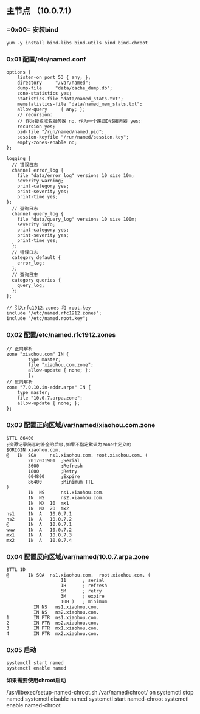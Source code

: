 ## 主节点 （10.0.7.1）

### =0x00= 安装bind

`yum -y install bind-libs bind-utils bind bind-chroot`

### 0x01 配置/etc/named.conf

```
options {
    listen-on port 53 { any; };
    directory     "/var/named";
    dump-file     "data/cache_dump.db";
    zone-statistics yes;
    statistics-file "data/named_stats.txt";
    memstatistics-file "data/named_mem_stats.txt";
    allow-query     { any; };
    // recursion:
    // 作为授权域名服务器 no，作为一个递归DNS服务器 yes;
    recursion yes;
    pid-file "/run/named/named.pid";
    session-keyfile "/run/named/session.key";
    empty-zones-enable no;
};

logging {
  // 错误日志
  channel error_log {
    file "data/error_log" versions 10 size 10m;
    severity warning;
    print-category yes;
    print-severity yes;
    print-time yes;
};
  // 查询日志
  channel query_log {
    file "data/query_log" versions 10 size 100m;
    severity info;
    print-category yes;
    print-severity yes;
    print-time yes;
  };
  // 错误日志
  category default {
    error_log;
  };
  // 查询日志
  category queries {
    query_log;
  };
};

// 引入rfc1912.zones 和 root.key
include "/etc/named.rfc1912.zones";
include "/etc/named.root.key";
```

### 0x02 配置/etc/named.rfc1912.zones

```
// 正向解析
zone "xiaohou.com" IN {
        type master;
        file "xiaohou.com.zone";
        allow-update { none; };
        };
// 反向解析
zone "7.0.10.in-addr.arpa" IN {
    type master;
    file "10.0.7.arpa.zone";
    allow-update { none; };
};
```

### 0x03 配置正向区域/var/named/xiaohou.com.zone

```
$TTL 86400
;资源记录简写时补全的后缀,如果不指定默认为zone中定义的
$ORIGIN xiaohou.com.
@   IN  SOA     ns1.xiaohou.com. root.xiaohou.com. (
        2017031901  ;Serial
        3600        ;Refresh
        1800        ;Retry
        604800      ;Expire
        86400       ;Minimum TTL
)
        IN  NS      ns1.xiaohou.com.
        IN  NS      ns2.xiaohou.com.
        IN  MX  10  mx1
        IN  MX  20  mx2
ns1     IN  A   10.0.7.1
ns2     IN  A   10.0.7.2
@       IN  A   10.0.7.1
www     IN  A   10.0.7.2
mx1     IN  A   10.0.7.3
mx2     IN  A   10.0.7.4
```

### 0x04 配置反向区域/var/named/10.0.7.arpa.zone

```
$TTL 1D
@       IN SOA  ns1.xiaohou.com.  root.xiaohou.com. (
                    11      ; serial
                    1H      ; refresh
                    5M      ; retry
                    3M      ; expire
                    10H )   ; minimum
          IN NS   ns1.xiaohou.com.
          IN NS   ns2.xiaohou.com.
1         IN PTR  ns1.xiaohou.com.
2         IN PTR  ns2.xiaohou.com.
3         IN PTR  mx1.xiaohou.com.
4         IN PTR  mx2.xiaohou.com.
````

### 0x05 启动

```
systemctl start named
systemctl enable named
```

**如果需要使用chroot启动**

/usr/libexec/setup-named-chroot.sh  /var/named/chroot/ on
systemctl stop named
systemctl disable named
systemctl start named-chroot
systemctl enable named-chroot
